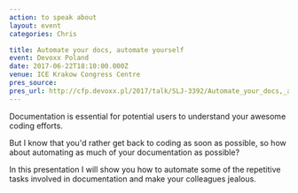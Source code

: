 ```yaml
---
action: to speak about
layout: event
categories: Chris

title: Automate your docs, automate yourself
event: Devoxx Poland
date: 2017-06-22T18:10:00.000Z
venue: ICE Krakow Congress Centre
pres_source:
pres_url: http://cfp.devoxx.pl/2017/talk/SLJ-3392/Automate_your_docs,_automate_yourself
---
```


Documentation is essential for potential users to understand your awesome coding efforts.

But I know that you'd rather get back to coding as soon as possible, so how about automating as much of your documentation as possible?

In this presentation I will show you how to automate some of the repetitive tasks involved in documentation and make your colleagues jealous.
